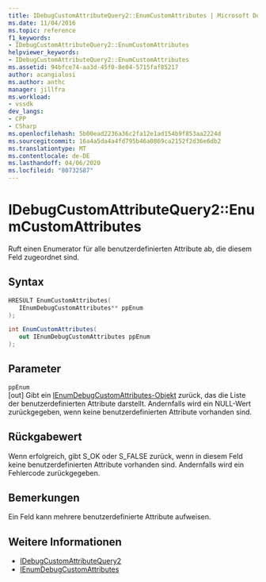 ```yaml
---
title: IDebugCustomAttributeQuery2::EnumCustomAttributes | Microsoft Docs
ms.date: 11/04/2016
ms.topic: reference
f1_keywords:
- IDebugCustomAttributeQuery2::EnumCustomAttributes
helpviewer_keywords:
- IDebugCustomAttributeQuery2::EnumCustomAttributes
ms.assetid: 94bfce74-aa3d-45f0-8e04-5715faf85217
author: acangialosi
ms.author: anthc
manager: jillfra
ms.workload:
- vssdk
dev_langs:
- CPP
- CSharp
ms.openlocfilehash: 5b00ead2236a36c2fa12e1ad154b9f853aa2224d
ms.sourcegitcommit: 16a4a5da4a4fd795b46a0869ca2152f2d36e6db2
ms.translationtype: MT
ms.contentlocale: de-DE
ms.lasthandoff: 04/06/2020
ms.locfileid: "80732587"
---
```

# <a name="idebugcustomattributequery2enumcustomattributes"></a>IDebugCustomAttributeQuery2::EnumCustomAttributes
Ruft einen Enumerator für alle benutzerdefinierten Attribute ab, die diesem Feld zugeordnet sind.

## <a name="syntax"></a>Syntax

```cpp
HRESULT EnumCustomAttributes( 
   IEnumDebugCustomAttributes** ppEnum
);
```

```csharp
int EnumCustomAttributes(
   out IEnumDebugCustomAttributes ppEnum
);
```

## <a name="parameters"></a>Parameter
`ppEnum`\
[out] Gibt ein [IEnumDebugCustomAttributes-Objekt](../../../extensibility/debugger/reference/ienumdebugcustomattributes.md) zurück, das die Liste der benutzerdefinierten Attribute darstellt. Andernfalls wird ein NULL-Wert zurückgegeben, wenn keine benutzerdefinierten Attribute vorhanden sind.

## <a name="return-value"></a>Rückgabewert
 Wenn erfolgreich, gibt S_OK oder S_FALSE zurück, wenn in diesem Feld keine benutzerdefinierten Attribute vorhanden sind. Andernfalls wird ein Fehlercode zurückgegeben.

## <a name="remarks"></a>Bemerkungen
 Ein Feld kann mehrere benutzerdefinierte Attribute aufweisen.

## <a name="see-also"></a>Weitere Informationen
- [IDebugCustomAttributeQuery2](../../../extensibility/debugger/reference/idebugcustomattributequery2.md)
- [IEnumDebugCustomAttributes](../../../extensibility/debugger/reference/ienumdebugcustomattributes.md)
